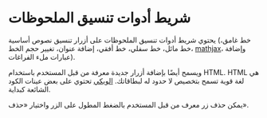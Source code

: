 # شريط أدوات تنسيق الملحوظات

يحتوي شريط أدوات تنسيق الملحوظات على أزرار تنسيق نصوص أساسية (خط غامق، خط مائل، خط سفلي، خط أفقي، إضافة عنوان، تغيير حجم الخط،
[mathjax](advanced-features/mathjax.md)، وإضافة عبارات ملء الفراغات).

ويسمح أيضًا بإضافة أزرار جديدة معرفة من قبل المستخدم باستخدام HTML. HTML هي لغة قوية تسمح بتخصيص لا حدود له لبطاقاتك. [الويكي](https://github.com/ankidroid/Anki-Android/wiki/Note-Editor-Toolbar-HTML-Samples) تحتوي على بعض عينات الكود الشائعة كبداية.

يمكن حذف زر معرف من قبل المستخدم بالضغط المطول على الزر واختيار «حذف».
